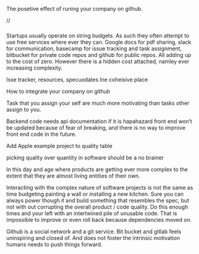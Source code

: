 The posetive effect of runing your company on github<!--more-->. 



//


###
Startups usually operate on string budgets. As such they often attempt to use free services where ever they can. Google docs for pdf sharing, slack for communication, basecamp for issue tracking and task assignment, bitbucket for private code repos and github for public repos. All adding up to the cost of zero. However there is a hidden cost attached, namley ever increasing complexity. 

Isse tracker, resources, specuodates Ine coheisive place



How to integrate your company on github

Task that you assign your self are much more motivating than tasks other assign to you.




Backend code needs api documentation if it is hapahazard front end won’t be updated because of fear of breaking, and there is no way to improve front end code in the future.

Add Apple example project to quality table

picking  quality over quantity in software should be a no brainer


In this day and age where products are getting ever more complex to the extent that they are almost living entities of their own. 

Interacting with the complex nature of software projects is not the same as time budgeting painting a wall or installing a new kitchen. Sure you can always power though it and build something that resembles the spec, but not with out corrupting the overall product / code quality. Do this enough times and your left with an intertwined pile of unusable code. That is impossible to improve or even roll back because dependencies moved on.


Github is a social network and a git service. Bit bucket and gitlab feels uninspiring and closed of. And does not foster  the intrinsic motivation humans needs to push things forward. 